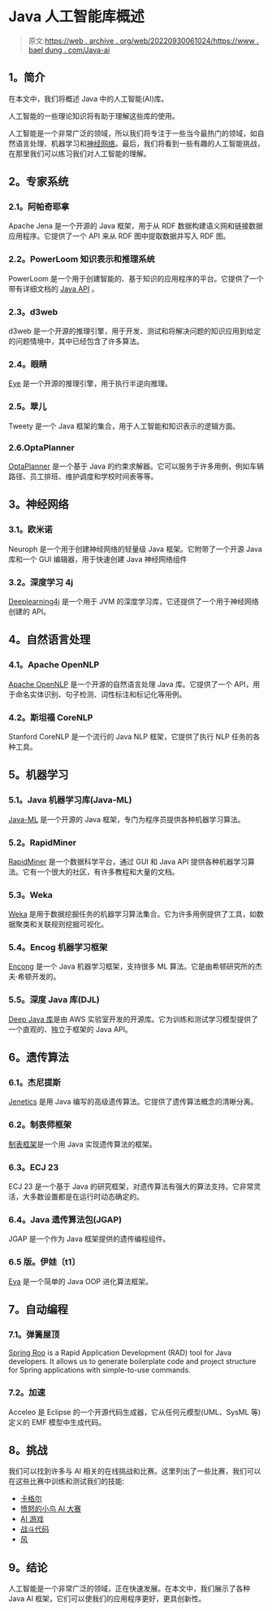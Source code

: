 # Java 人工智能库概述

> 原文:[https://web . archive . org/web/20220930061024/https://www . bael dung . com/Java-ai](https://web.archive.org/web/20220930061024/https://www.baeldung.com/java-ai)

## **1。简介**

在本文中，我们将概述 Java 中的人工智能(AI)库。

人工智能的一些理论知识将有助于理解这些库的使用。

人工智能是一个非常广泛的领域，所以我们将专注于一些当今最热门的领域，如自然语言处理、机器学习和[神经网络](/web/20220928105435/https://www.baeldung.com/cs/neural-net-advantages-disadvantages)。最后，我们将看到一些有趣的人工智能挑战，在那里我们可以练习我们对人工智能的理解。

## **2。专家系统**

### **2.1。阿帕奇耶拿**

Apache Jena 是一个开源的 Java 框架，用于从 RDF 数据构建语义网和链接数据应用程序。它提供了一个 API 来从 RDF 图中提取数据并写入 RDF 图。

### **2.2。PowerLoom 知识表示和推理系统**

PowerLoom 是一个用于创建智能的、基于知识的应用程序的平台。它提供了一个带有详细文档的 [Java API](https://web.archive.org/web/20220928105435/http://www.isi.edu/isd/LOOM/PowerLoom/documentation/manual/manual_6.html#Java-API) 。

### **2.3。d3web**

d3web 是一个开源的推理引擎，用于开发、测试和将解决问题的知识应用到给定的问题情境中，其中已经包含了许多算法。

### **2.4。眼睛**

[Eye](https://web.archive.org/web/20220928105435/http://www.agfa.com/w3c/euler/) 是一个开源的推理引擎，用于执行半逆向推理。

### **2.5。翠儿**

Tweety 是一个 Java 框架的集合，用于人工智能和知识表示的逻辑方面。

### 2.6.OptaPlanner

[OptaPlanner](/web/20220928105435/https://www.baeldung.com/opta-planner) 是一个基于 Java 的约束求解器。它可以服务于许多用例，例如车辆路径、员工排班、维护调度和学校时间表等等。

## **3。神经网络**

### **3.1。欧米诺**

Neuroph 是一个用于创建神经网络的轻量级 Java 框架。它附带了一个开源 Java 库和一个 GUI 编辑器，用于快速创建 Java 神经网络组件

### **3.2。深度学习 4j**

[Deeplearning4j](https://web.archive.org/web/20220928105435/https://deeplearning4j.konduit.ai/) 是一个用于 JVM 的深度学习库，它还提供了一个用于神经网络创建的 API。

## **4。自然语言处理**

### **4.1。Apache OpenNLP**

[Apache OpenNLP](/web/20220928105435/https://www.baeldung.com/apache-open-nlp) 是一个开源的自然语言处理 Java 库。它提供了一个 API，用于命名实体识别、句子检测、词性标注和标记化等用例。

### **4.2。斯坦福 CoreNLP**

Stanford CoreNLP 是一个流行的 Java NLP 框架，它提供了执行 NLP 任务的各种工具。

## **5。机器学习**

### **5.1。Java 机器学习库(Java-ML)**

[Java-ML](https://web.archive.org/web/20220928105435/http://java-ml.sourceforge.net/) 是一个开源的 Java 框架，专门为程序员提供各种机器学习算法。

### 5.2。RapidMiner

[RapidMiner](https://web.archive.org/web/20220928105435/https://rapidminer.com/) 是一个数据科学平台，通过 GUI 和 Java API 提供各种机器学习算法。它有一个很大的社区，有许多教程和大量的文档。

### 5.3。Weka

[Weka](https://web.archive.org/web/20220928105435/http://www.cs.waikato.ac.nz/ml/weka/) 是用于数据挖掘任务的机器学习算法集合。它为许多用例提供了工具，如数据聚类和关联规则挖掘可视化。

### 5.4。Encog 机器学习框架

[Encong](https://web.archive.org/web/20220928105435/http://www.heatonresearch.com/) 是一个 Java 机器学习框架，支持很多 ML 算法。它是由希顿研究所的杰夫·希顿开发的。

### **5.5。深度 Java 库(DJL)**

[Deep Java 库](https://web.archive.org/web/20220928105435/https://djl.ai/)是由 AWS 实验室开发的开源库。它为训练和测试学习模型提供了一个直观的、独立于框架的 Java API。

## **6。遗传算法**

### **6.1。杰尼提斯**

[Jenetics](https://web.archive.org/web/20220928105435/http://jenetics.io/) 是用 Java 编写的高级遗传算法。它提供了遗传算法概念的清晰分离。

### 6.2。制表师框架

[制表框架](https://web.archive.org/web/20220928105435/http://watchmaker.uncommons.org/)是一个用 Java 实现遗传算法的框架。

### 6.3。ECJ 23

ECJ 23 是一个基于 Java 的研究框架，对遗传算法有强大的算法支持。它非常灵活，大多数设置都是在运行时动态确定的。

### 6.4。Java 遗传算法包(JGAP)

JGAP 是一个作为 Java 框架提供的遗传编程组件。

### **6.5 版。伊娃〔t1〕**

[Eva](https://web.archive.org/web/20220928105435/https://github.com/decorators-squad/eva) 是一个简单的 Java OOP 进化算法框架。

## **7。自动编程**

### 7.1。弹簧屋顶

[Spring Roo](/web/20220928105435/https://www.baeldung.com/spring-roo) is a Rapid Application Development (RAD) tool for Java developers. It allows us to generate boilerplate code and project structure for Spring applications with simple-to-use commands.

### 7.2。加速

Acceleo 是 Eclipse 的一个开源代码生成器，它从任何元模型(UML、SysML 等)定义的 EMF 模型中生成代码。

## **8。挑战**

我们可以找到许多与 AI 相关的在线挑战和比赛。这里列出了一些比赛，我们可以在这些比赛中训练和测试我们的技能:

*   [卡格尔](https://web.archive.org/web/20220928105435/https://www.kaggle.com/)
*   [愤怒的小鸟 AI 大赛](https://web.archive.org/web/20220928105435/http://www.aibirds.org/)
*   [AI 游戏](https://web.archive.org/web/20220928105435/http://theaigames.com/)
*   [战斗代码](https://web.archive.org/web/20220928105435/https://www.battlecode.org/)
*   [风](https://web.archive.org/web/20220928105435/http://vindinium.org/)

## **9。结论**

人工智能是一个非常广泛的领域，正在快速发展。在本文中，我们展示了各种 Java AI 框架，它们可以使我们的应用程序更好，更具创新性。